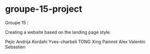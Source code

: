 # groupe-15-project

Groupe 15 :
 
 Creating a website based on the landing page style.
 
 Pejic Andrija
 Kordahi Yves-charbeli
 TONG Xing
 Painnot Alex
 Valentin Sebastien
